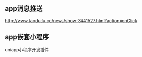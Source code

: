 ## app消息推送

http://www.taodudu.cc/news/show-3441527.html?action=onClick

## app嵌套小程序
uniapp小程序开发插件

